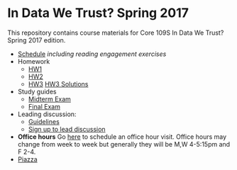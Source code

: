 # In Data We Trust?  Spring 2017

This repository contains course materials for Core 109S In Data We Trust?  Spring 2017 edition.


- [Schedule](schedule.md) *including reading engagement exercises*
- Homework
    + [HW1](hw/hw1sql.pdf)
    + [HW2](hw/hw2algorithms.pdf)
    + [HW3](hw/hw3ml.pdf) [HW3 Solutions](hw/hw3ml_solution.pdf)
- Study guides
	+ [Midterm Exam](midterm_study_guide.md)
	+ [Final Exam](final_study_guide.md)
- Leading discussion:
 	+ [Guidelines](hw/discussion_leaders.pdf)
	+ [Sign up to lead discussion](https://docs.google.com/a/colgate.edu/spreadsheets/d/1jSm3X5ARwWWgR_6R5QCMZhXL4lYXvuw8K9EoidfzYqA/edit?usp=sharing)
- **Office hours** Go [here](https://goo.gl/6STXDi) to schedule an office hour visit.  Office hours may change from week to week but generally they will be M,W 4-5:15pm and F 2-4.
- [Piazza](https://piazza.com/class/iya91g0lopk3xd)